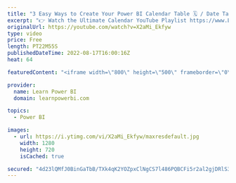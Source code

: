 ```yaml
---
title: "3 Easy Ways to Create Your Power BI Calendar Table 🗓️ / Date Table"
excerpt: "👉 Watch the Ultimate Calendar YouTube Playlist https://www.LearnPowerBI.com/calendar  👉 Download the Ultimate Calendar File https://www.LearnPowerBI.com/download  ==Table of Contents==   00:00 Intro: 3 Easy Ways to Create a Power BI Calendar Table 00:45 Use Auto Date/Time to Create Calendar Table"
originalUrl: https://youtube.com/watch?v=X2aMi_Ekfyw
type: video
price: Free
length: PT22M55S
publishedDateTime: 2022-08-17T16:00:16Z
heat: 64

featuredContent: "<iframe width=\"800\" height=\"500\" frameborder=\"0\" src=\"https://www.youtube.com/embed/X2aMi_Ekfyw\" allow=\"accelerometer; autoplay; encrypted-media; gyroscope; picture-in-picture\" allowfullscreen></iframe>"

provider:
  name: Learn Power BI
  domain: learnpowerbi.com

topics:
  - Power BI

images:
  - url: https://i.ytimg.com/vi/X2aMi_Ekfyw/maxresdefault.jpg
    width: 1280
    height: 720
    isCached: true

secured: "4d23lQMfJ0BinGaTbB/TXk4qK2YOZpxClNgCS7l486PQBCFi5r2al2gjDRlS33C4g8ZrF2tGWWGTIkL9coe/IOuaIV+8N1S4ekty82VHBcf5vwLUwJprwcadHygr3ztCnVUxRgQCrE9rLJ+Lx5/NaBKfuOlWvI9qfn8jgAQ0CnCBtQ0ZnZFlDFNy6SgFmqeV4eA27FMrgpt2CLHreJCa9DOzulrfdXEkDGh70XextAkPmqcuUXO3uMItcxq4UoPKxYqL9N+HCbdnmTOw0TQ1BimvTDs1zSln4J8UbaqD6FpV2Dn+cRLfx13NwR602cMwCwbeKciI46rWxAp3HosWw3W30F02m3ysd9BPF6LXeoZyhE+T4ljHFCZdIP0OQEERw8sWhsLvPoSsQtsRvejT39lqLrEduCe42hgQxtvCHD4=;kw+rLf0KPiiPdzt7an8UFQ=="
---
```


